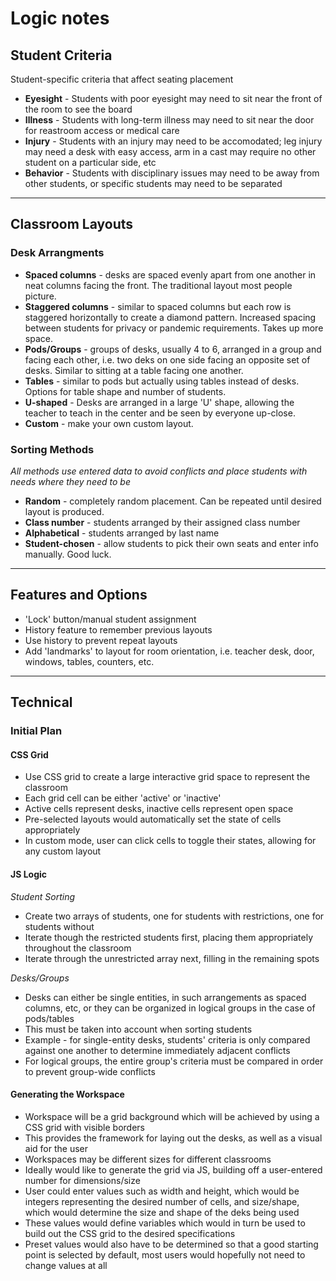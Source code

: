 # Logic notes

## Student Criteria
Student-specific criteria that affect seating placement
- **Eyesight** - Students with poor eyesight may need to sit near the front of the room to see the board
- **Illness** - Students with long-term illness may need to sit near the door for reastroom access or medical care
- **Injury** - Students with an injury may need to be accomodated; leg injury may need a desk with easy access, arm in a cast may require no other student on a particular side, etc
- **Behavior** - Students with disciplinary issues may need to be away from other students, or specific students may need to be separated

---
## Classroom Layouts
### Desk Arrangments
- **Spaced columns** - desks are spaced evenly apart from one another in neat columns facing the front. The traditional layout most people picture.
- **Staggered columns** - similar to spaced columns but each row is staggered horizontally to create a diamond pattern. Increased spacing between students for privacy or pandemic requirements. Takes up more space.
- **Pods/Groups** - groups of desks, usually 4 to 6, arranged in a group and facing each other, i.e. two deks on one side facing an opposite set of desks. Similar to sitting at a table facing one another.
- **Tables** - similar to pods but actually using tables instead of desks. Options for table shape and number of students.
- **U-shaped** - Desks are arranged in a large 'U' shape, allowing the teacher to teach in the center and be seen by everyone up-close.
- **Custom** - make your own custom layout.

### Sorting Methods
*All methods use entered data to avoid conflicts and place students with needs where they need to be*
- **Random** - completely random placement. Can be repeated until desired layout is produced.
- **Class number** - students arranged by their assigned class number
- **Alphabetical** - students arranged by last name
- **Student-chosen** - allow students to pick their own seats and enter info manually. Good luck.

---

## Features and Options
- 'Lock' button/manual student assignment
- History feature to remember previous layouts
- Use history to prevent repeat layouts
- Add 'landmarks' to layout for room orientation, i.e. teacher desk, door, windows, tables, counters, etc.

---

## Technical

### Initial Plan

#### CSS Grid
- Use CSS grid to create a large interactive grid space to represent the classroom
- Each grid cell can be either 'active' or 'inactive'
- Active cells represent desks, inactive cells represent open space
- Pre-selected layouts would automatically set the state of cells appropriately
- In custom mode, user can click cells to toggle their states, allowing for any custom layout

#### JS Logic
*Student Sorting*
- Create two arrays of students, one for students with restrictions, one for students without
- Iterate though the restricted students first, placing them appropriately throughout the classroom
- Iterate through the unrestricted array next, filling in the remaining spots

*Desks/Groups*
- Desks can either be single entities, in such arrangements as spaced columns, etc, or they can be organized in logical groups in the case of pods/tables
- This must be taken into account when sorting students
- Example - for single-entity desks, students' criteria is only compared against one another to determine immediately adjacent conflicts
- For logical groups, the entire group's criteria must be compared in order to prevent group-wide conflicts

#### Generating the Workspace
- Workspace will be a grid background which will be achieved by using a CSS grid with visible borders
- This provides the framework for laying out the desks, as well as a visual aid for the user
- Workspaces may be different sizes for different classrooms
- Ideally would like to generate the grid via JS, building off a user-entered number for dimensions/size
- User could enter values such as width and height, which would be integers representing the desired number of cells, and size/shape, which would determine the size and shape of the deks being used
- These values would define variables which would in turn be used to build out the CSS grid to the desired specifications
- Preset values would also have to be determined so that a good starting point is selected by default, most users would hopefully not need to change values at all